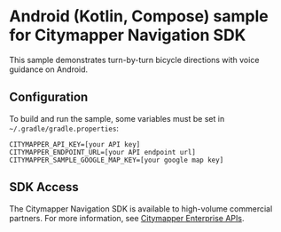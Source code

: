 # Android (Kotlin, Compose) sample for Citymapper Navigation SDK

This sample demonstrates turn-by-turn bicycle directions with voice guidance on Android.

## Configuration

To build and run the sample, some variables must be set in `~/.gradle/gradle.properties`:

```
CITYMAPPER_API_KEY=[your API key]
CITYMAPPER_ENDPOINT_URL=[your API endpoint url]
CITYMAPPER_SAMPLE_GOOGLE_MAP_KEY=[your google map key]
```

## SDK Access

The Citymapper Navigation SDK is available to high-volume commercial partners. For more information, see [Citymapper Enterprise APIs](https://citymapper.com/enterprise).
